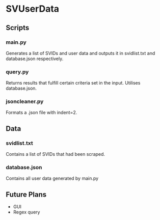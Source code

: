 # SVUserData

## Scripts
### main.py
Generates a list of SVIDs and user data and outputs it in svidlist.txt and database.json respectively.

### query.py
Returns results that fulfill certain criteria set in the input. Utilises database.json.

### jsoncleaner.py
Formats a .json file with indent=2.

## Data
### svidlist.txt
Contains a list of SVIDs that had been scraped.

### database.json
Contains all user data generated by main.py

## Future Plans
* GUI
* Regex query
